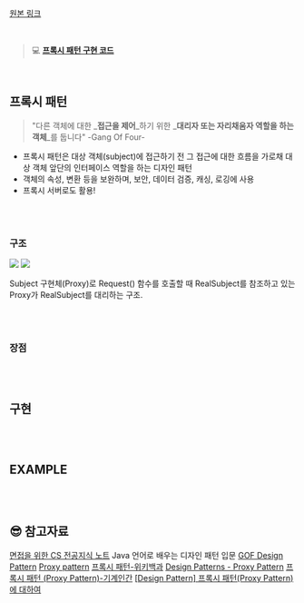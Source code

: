 [원본 링크](https://velog.io/@juijeong8324/Design-Pattern-6)

<br>

> 💻 **[프록시 패턴 구현 코드](https://github.com/Tools26/design-pattern-study/tree/main/13_proxy_pattern/UiJeong)** 

<br>

## 프록시 패턴 
> "다른 객체에 대한 _**접근을 제어**_하기 위한 _**대리자 또는 자리채움자 역할을 하는 객체**_를 둡니다"
-Gang Of Four-

- 프록시 패턴은 대상 객체(subject)에 접근하기 전 그 접근에 대한 흐름을 가로채 대상 객체 앞단의 인터페이스 역할을 하는 디자인 패턴 
- 객체의 속성, 변환 등을 보완하며, 보안, 데이터 검증, 캐싱, 로깅에 사용 
- 프록시 서버로도 활용! 

<br>
<br>

### 구조
![](https://velog.velcdn.com/images/juijeong8324/post/d798e730-7153-4ce6-96d1-7bd38957eacd/image.png)
![](https://velog.velcdn.com/images/juijeong8324/post/bb16ab5b-9209-49d1-a0bf-2a9808c0f515/image.png)

Subject 구현체(Proxy)로 Request() 함수를 호출할 때 RealSubject를 참조하고 있는 Proxy가 RealSubject를 대리하는 구조.

<br>
<br>

### 장점 


<br>
<br>

## 구현


<br>
<br>

## EXAMPLE

<br>
<br>

## 😎 참고자료
[면접을 위한 CS 전공지식 노트](https://thebook.io/080326/)
Java 언어로 배우는 디자인 패턴 입문
[GOF Design Pattern](https://stackoverflow.com/questions/1673841/examples-of-gof-design-patterns-in-javas-core-libraries/2707195#2707195)
[Proxy pattern](https://en.wikipedia.org/wiki/Proxy_pattern)
[프록시 패턴-위키백과](https://ko.wikipedia.org/wiki/%ED%94%84%EB%A1%9D%EC%8B%9C_%ED%8C%A8%ED%84%B4)
[Design Patterns - Proxy Pattern](https://www.tutorialspoint.com/design_pattern/proxy_pattern.htm)
[프록시 패턴 (Proxy Pattern)-기계인간](https://johngrib.github.io/wiki/pattern/proxy/)
[[Design Pattern] 프록시 패턴(Proxy Pattern)에 대하여](https://coding-factory.tistory.com/711)

